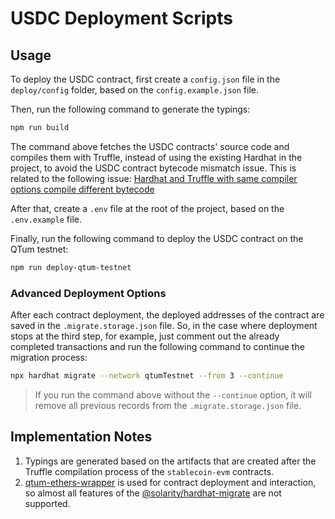 # USDC Deployment Scripts

## Usage

To deploy the USDC contract, first create a `config.json` file in the `deploy/config` folder, based on the `config.example.json` file.

Then, run the following command to generate the typings:

```bash
npm run build
```

The command above fetches the USDC contracts' source code and compiles them with Truffle, instead of using the existing Hardhat in the project, to avoid the USDC contract bytecode mismatch issue. This is related to the following issue: [Hardhat and Truffle with same compiler options compile different bytecode](https://github.com/NomicFoundation/hardhat/issues/1147)

After that, create a `.env` file at the root of the project, based on the `.env.example` file.

Finally, run the following command to deploy the USDC contract on the QTum testnet:

```bash
npm run deploy-qtum-testnet
```

### Advanced Deployment Options

After each contract deployment, the deployed addresses of the contract are saved in the `.migrate.storage.json` file. 
So, in the case where deployment stops at the third step, for example, just comment out the already completed transactions and run the following command to continue the migration process:

```bash
npx hardhat migrate --network qtumTestnet --from 3 --continue
```

> If you run the command above without the `--continue` option, it will remove all previous records from the `.migrate.storage.json` file.

## Implementation Notes

1. Typings are generated based on the artifacts that are created after the Truffle compilation process of the `stablecoin-evm` contracts.
2. [qtum-ethers-wrapper](https://github.com/qtumproject/qtum-ethers) is used for contract deployment and interaction, so almost all features of the [@solarity/hardhat-migrate](https://github.com/dl-solarity/hardhat-migrate) are not supported.

